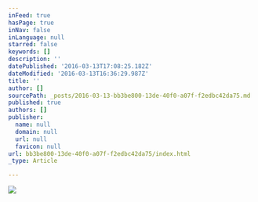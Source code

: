 ```yaml
---
inFeed: true
hasPage: true
inNav: false
inLanguage: null
starred: false
keywords: []
description: ''
datePublished: '2016-03-13T17:08:25.182Z'
dateModified: '2016-03-13T16:36:29.987Z'
title: ''
author: []
sourcePath: _posts/2016-03-13-bb3be800-13de-40f0-a07f-f2edbc42da75.md
published: true
authors: []
publisher:
  name: null
  domain: null
  url: null
  favicon: null
url: bb3be800-13de-40f0-a07f-f2edbc42da75/index.html
_type: Article

---
```

![](https://the-grid-user-content.s3-us-west-2.amazonaws.com/180ad4a6-e2b2-4a27-b4d5-fe5fe119c8c5.jpg)